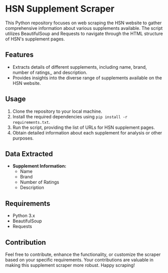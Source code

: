 # HSN Supplement Scraper

This Python repository focuses on web scraping the HSN website to gather comprehensive information about various supplements available. The script utilizes BeautifulSoup and Requests to navigate through the HTML structure of HSN's supplement pages.

## Features
- Extracts details of different supplements, including name, brand, number of ratings,, and description.
- Provides insights into the diverse range of supplements available on the HSN website.

## Usage
1. Clone the repository to your local machine.
2. Install the required dependencies using `pip install -r requirements.txt`.
3. Run the script, providing the list of URLs for HSN supplement pages.
4. Obtain detailed information about each supplement for analysis or other purposes.

## Data Extracted
- **Supplement Information:**
  - Name
  - Brand
  - Number of Ratings
  - Description
  
## Requirements
- Python 3.x
- BeautifulSoup
- Requests

## Contribution
Feel free to contribute, enhance the functionality, or customize the scraper based on your specific requirements. Your contributions are valuable in making this supplement scraper more robust. Happy scraping!
